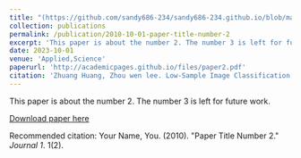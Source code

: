 ```yaml
---
title: "(https://github.com/sandy686-234/sandy686-234.github.io/blob/master/files/paper1.pdf)"
collection: publications
permalink: /publication/2010-10-01-paper-title-number-2
excerpt: 'This paper is about the number 2. The number 3 is left for future work.'
date: 2023-10-01
venue: 'Applied,Science'
paperurl: 'http://academicpages.github.io/files/paper2.pdf'
citation: 'Zhuang Huang, Zhou wen lee. Low-Sample Image Classification using ACGAN and Intrinsic Feature Relation. Applied. Science. 2023, (ready to submit)'
---
```

This paper is about the number 2. The number 3 is left for future work.

[Download paper here](http://academicpages.github.io/files/paper2.pdf)

Recommended citation: Your Name, You. (2010). "Paper Title Number 2." <i>Journal 1</i>. 1(2).
